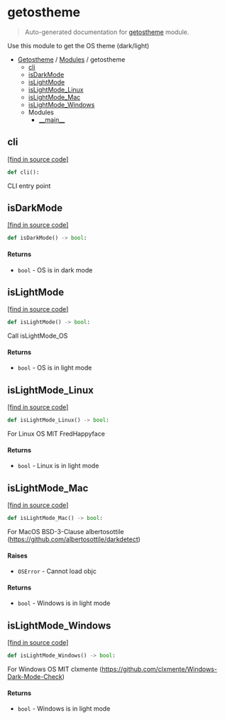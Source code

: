 # getostheme

> Auto-generated documentation for [getostheme](../../getostheme/__init__.py) module.

Use this module to get the OS theme (dark/light)

- [Getostheme](../README.md#getostheme-index) / [Modules](../README.md#getostheme-modules) / getostheme
    - [cli](#cli)
    - [isDarkMode](#isdarkmode)
    - [isLightMode](#islightmode)
    - [isLightMode_Linux](#islightmode_linux)
    - [isLightMode_Mac](#islightmode_mac)
    - [isLightMode_Windows](#islightmode_windows)
    - Modules
        - [\_\_main\_\_](module.md#__main__)

## cli

[[find in source code]](../../getostheme/__init__.py#L153)

```python
def cli():
```

CLI entry point

## isDarkMode

[[find in source code]](../../getostheme/__init__.py#L145)

```python
def isDarkMode() -> bool:
```

#### Returns

- `bool` - OS is in dark mode

## isLightMode

[[find in source code]](../../getostheme/__init__.py#L130)

```python
def isLightMode() -> bool:
```

Call isLightMode_OS

#### Returns

- `bool` - OS is in light mode

## isLightMode_Linux

[[find in source code]](../../getostheme/__init__.py#L107)

```python
def isLightMode_Linux() -> bool:
```

For Linux OS MIT FredHappyface

#### Returns

- `bool` - Linux is in light mode

## isLightMode_Mac

[[find in source code]](../../getostheme/__init__.py#L10)

```python
def isLightMode_Mac() -> bool:
```

For MacOS BSD-3-Clause albertosottile
(https://github.com/albertosottile/darkdetect)

#### Raises

- `OSError` - Cannot load objc

#### Returns

- `bool` - Windows is in light mode

## isLightMode_Windows

[[find in source code]](../../getostheme/__init__.py#L92)

```python
def isLightMode_Windows() -> bool:
```

For Windows OS MIT clxmente
(https://github.com/clxmente/Windows-Dark-Mode-Check)

#### Returns

- `bool` - Windows is in light mode
